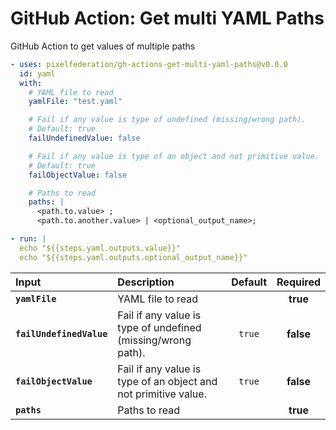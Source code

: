 <!-- start title -->

# GitHub Action: Get multi YAML Paths

<!-- end title -->
<!-- start description -->

GitHub Action to get values of multiple paths

<!-- end description -->
<!-- start contents -->
<!-- end contents -->
<!-- start usage -->

```yaml
- uses: pixelfederation/gh-actions-get-multi-yaml-paths@v0.0.0
  id: yaml
  with:
    # YAML file to read
    yamlFile: "test.yaml"

    # Fail if any value is type of undefined (missing/wrong path).
    # Default: true
    failUndefinedValue: false

    # Fail if any value is type of an object and not primitive value.
    # Default: true
    failObjectValue: false

    # Paths to read
    paths: |
      <path.to.value> ;
      <path.to.another.value> | <optional_output_name>;

- run: |
  echo "${{steps.yaml.outputs.value}}"
  echo "${{steps.yaml.outputs.optional_output_name}}"
```

<!-- end usage -->
<!-- start inputs -->

| **Input**                | **Description**                                                 | **Default** | **Required** |
| :----------------------- | :-------------------------------------------------------------- | :---------: | :----------: |
| **`yamlFile`**           | YAML file to read                                               |             |   **true**   |
| **`failUndefinedValue`** | Fail if any value is type of undefined (missing/wrong path).    |   `true`    |  **false**   |
| **`failObjectValue`**    | Fail if any value is type of an object and not primitive value. |   `true`    |  **false**   |
| **`paths`**              | Paths to read                                                   |             |   **true**   |

<!-- end inputs -->
<!-- start outputs -->
<!-- end outputs -->
<!-- start [.github/ghdocs/examples/] -->
<!-- end [.github/ghdocs/examples/] -->
